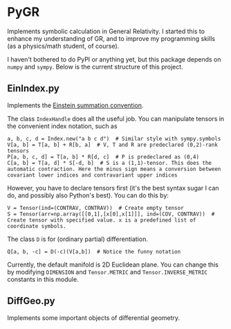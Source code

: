 # PyGR
Implements symbolic calculation in General Relativity. I started this to enhance my understanding of GR, and to improve my programming skills (as a physics/math student, of course).

I haven't bothered to do PyPI or anything yet, but this package depends on `numpy` and `sympy`. Below is the current structure of this project.

## EinIndex.py
Implements the [Einstein summation convention](https://en.wikipedia.org/wiki/Einstein_notation).

The class `IndexHandle` does all the useful job. You can manipulate tensors in the convenient index notation, such as

    a, b, c, d = Index.new("a b c d")  # Similar style with sympy.symbols
    V[a, b] = T[a, b] + R[b, a]  # V, T and R are predeclared (0,2)-rank tensors
    P[a, b, c, d] = T[a, b] * R[d, c]  # P is predeclared as (0,4)
    C[a, b] = T[a, d] * S[-d, b]  # S is a (1,1)-tensor. This does the automatic contraction. Here the minus sign means a conversion between covariant lower indices and contravariant upper indices
    
However, you have to declare tensors first (it's the best syntax sugar I can do, and possibly also Python's best). You can do this by:

    V = Tensor(ind=(CONTRAV, CONTRAV))  # Create empty tensor
    S = Tensor(arr=np.array([[0,1],[x[0],x[1]]], ind=(COV, CONTRAV))  # Create tensor with specified value. x is a predefined list of coordinate symbols.
    
The class `D` is for (ordinary partial) differentiation.

    Q[a, b, -c] = D(-c)(V[a,b])  # Notice the funny notation
    
Currently, the default manifold is 2D Euclidean plane. You can change this by modifying `DIMENSION` and `Tensor.METRIC` and `Tensor.INVERSE_METRIC` constants in this module.

## DiffGeo.py
Implements some important objects of differential geometry.

